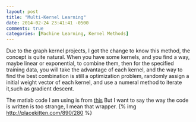 ```yaml
---
layout: post
title: "Multi-Kernel Learning"
date: 2014-02-24 23:41:41 -0500
comments: true
categories: [Machine Learning, Kernel Methods]
---
```

Due to the graph kernel projects, I got the change to know this method, the concept is quite natural. When you have some kernels, and you find a way, maybe linear or exponential, to combine them, then for the specified training data, you will take the advantage of each kernel, and the way to find the best combination is still a optimization problem, randomly assign a initial weight vector of each kernel, and use a numeral method to iterate it,such as gradient descent.  

The matlab code I am using is from [this](http://research.microsoft.com/en-us/um/people/manik/code/gmkl/download.html)
But I want to say the way the code is written is too strange, I mean that wrapper.
{% img http://placekitten.com/890/280 %}

